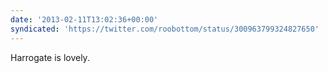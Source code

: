 ```yaml
---
date: '2013-02-11T13:02:36+00:00'
syndicated: 'https://twitter.com/roobottom/status/300963799324827650'
---
```

Harrogate is lovely.
